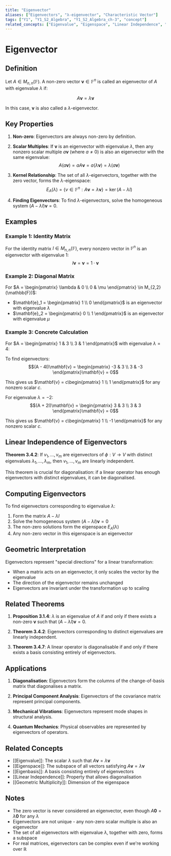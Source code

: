 ```yaml
---
title: "Eigenvector"
aliases: ["Eigenvectors", "λ-eigenvector", "Characteristic Vector"]
tags: ["Y1", "Y1_S2_Algebra", "Y1_S2_Algebra_ch-3", "concept"]
related_concepts: ["Eigenvalue", "Eigenspace", "Linear Independence", "Diagonalisation"]
---
```


# Eigenvector

## Definition
Let $A \in M_{n,n}(\mathbb{F})$. A non-zero vector $\mathbf{v} \in \mathbb{F}^n$ is called an eigenvector of $A$ with eigenvalue $\lambda$ if:

$$A\mathbf{v} = \lambda\mathbf{v}$$

In this case, $\mathbf{v}$ is also called a $\lambda$-eigenvector.

## Key Properties
1. **Non-zero**: Eigenvectors are always non-zero by definition.

2. **Scalar Multiples**: If $\mathbf{v}$ is an eigenvector with eigenvalue $\lambda$, then any nonzero scalar multiple $a\mathbf{v}$ (where $a \neq 0$) is also an eigenvector with the same eigenvalue:
   $$A(a\mathbf{v}) = aA\mathbf{v} = a(\lambda\mathbf{v}) = \lambda(a\mathbf{v})$$

3. **Kernel Relationship**: The set of all $\lambda$-eigenvectors, together with the zero vector, forms the $\lambda$-eigenspace:
   $$E_A(\lambda) = \{v \in \mathbb{F}^n : A\mathbf{v} = \lambda\mathbf{v}\} = \ker(A - \lambda I)$$

4. **Finding Eigenvectors**: To find $\lambda$-eigenvectors, solve the homogeneous system $(A - \lambda I)\mathbf{v} = 0$.

## Examples
### Example 1: Identity Matrix
For the identity matrix $I \in M_{n,n}(\mathbb{F})$, every nonzero vector in $\mathbb{F}^n$ is an eigenvector with eigenvalue 1:
$$I\mathbf{v} = \mathbf{v} = 1 \cdot \mathbf{v}$$

### Example 2: Diagonal Matrix
For $A = \begin{pmatrix} \lambda & 0 \\ 0 & \mu \end{pmatrix} \in M_{2,2}(\mathbb{F})$:
- $\mathbf{e}_1 = \begin{pmatrix} 1 \\ 0 \end{pmatrix}$ is an eigenvector with eigenvalue $\lambda$
- $\mathbf{e}_2 = \begin{pmatrix} 0 \\ 1 \end{pmatrix}$ is an eigenvector with eigenvalue $\mu$

### Example 3: Concrete Calculation
For $A = \begin{pmatrix} 1 & 3 \\ 3 & 1 \end{pmatrix}$ with eigenvalue $\lambda = 4$:

To find eigenvectors:
$$(A - 4I)\mathbf{v} = \begin{pmatrix} -3 & 3 \\ 3 & -3 \end{pmatrix}\mathbf{v} = 0$$

This gives us $\mathbf{v} = c\begin{pmatrix} 1 \\ 1 \end{pmatrix}$ for any nonzero scalar $c$.

For eigenvalue $\lambda = -2$:
$$(A + 2I)\mathbf{v} = \begin{pmatrix} 3 & 3 \\ 3 & 3 \end{pmatrix}\mathbf{v} = 0$$

This gives us $\mathbf{v} = c\begin{pmatrix} 1 \\ -1 \end{pmatrix}$ for any nonzero scalar $c$.

## Linear Independence of Eigenvectors
**Theorem 3.4.2**: If $v_1, \ldots, v_m$ are eigenvectors of $\phi: V \rightarrow V$ with distinct eigenvalues $\lambda_1, \ldots, \lambda_m$, then $v_1, \ldots, v_m$ are linearly independent.

This theorem is crucial for diagonalisation: if a linear operator has enough eigenvectors with distinct eigenvalues, it can be diagonalised.

## Computing Eigenvectors
To find eigenvectors corresponding to eigenvalue $\lambda$:
1. Form the matrix $A - \lambda I$
2. Solve the homogeneous system $(A - \lambda I)\mathbf{v} = 0$
3. The non-zero solutions form the eigenspace $E_A(\lambda)$
4. Any non-zero vector in this eigenspace is an eigenvector

## Geometric Interpretation
Eigenvectors represent "special directions" for a linear transformation:
- When a matrix acts on an eigenvector, it only scales the vector by the eigenvalue
- The direction of the eigenvector remains unchanged
- Eigenvectors are invariant under the transformation up to scaling

## Related Theorems
1. **Proposition 3.1.4**: $\lambda$ is an eigenvalue of $A$ if and only if there exists a non-zero $\mathbf{v}$ such that $(A - \lambda I)\mathbf{v} = 0$.

2. **Theorem 3.4.2**: Eigenvectors corresponding to distinct eigenvalues are linearly independent.

3. **Theorem 3.4.7**: A linear operator is diagonalisable if and only if there exists a basis consisting entirely of eigenvectors.

## Applications
1. **Diagonalisation**: Eigenvectors form the columns of the change-of-basis matrix that diagonalises a matrix.

2. **Principal Component Analysis**: Eigenvectors of the covariance matrix represent principal components.

3. **Mechanical Vibrations**: Eigenvectors represent mode shapes in structural analysis.

4. **Quantum Mechanics**: Physical observables are represented by eigenvectors of operators.

## Related Concepts
- [[Eigenvalue]]: The scalar $\lambda$ such that $A\mathbf{v} = \lambda\mathbf{v}$
- [[Eigenspace]]: The subspace of all vectors satisfying $A\mathbf{v} = \lambda\mathbf{v}$
- [[Eigenbasis]]: A basis consisting entirely of eigenvectors
- [[Linear Independence]]: Property that allows diagonalisation
- [[Geometric Multiplicity]]: Dimension of the eigenspace

## Notes
- The zero vector is never considered an eigenvector, even though $A\mathbf{0} = \lambda\mathbf{0}$ for any $\lambda$
- Eigenvectors are not unique - any non-zero scalar multiple is also an eigenvector
- The set of all eigenvectors with eigenvalue $\lambda$, together with zero, forms a subspace
- For real matrices, eigenvectors can be complex even if we're working over $\mathbb{R}$
